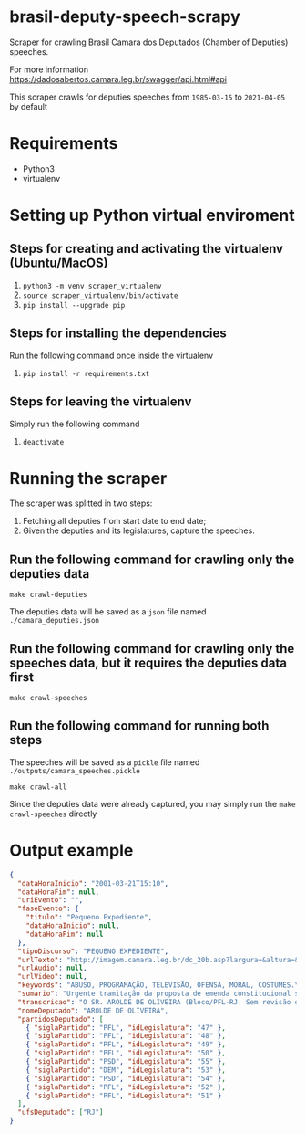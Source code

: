 # brasil-deputy-speech-scrapy
Scraper for crawling Brasil Camara dos Deputados (Chamber of Deputies) speeches.


For more information https://dadosabertos.camara.leg.br/swagger/api.html#api

This scraper crawls for deputies speeches from `1985-03-15` to `2021-04-05` by default

# Requirements

- Python3
- virtualenv

# Setting up Python virtual enviroment

## Steps for creating and activating the virtualenv (Ubuntu/MacOS)

1. ```python3 -m venv scraper_virtualenv```
2. ```source scraper_virtualenv/bin/activate```
3. ```pip install --upgrade pip```

## Steps for installing the dependencies
Run the following command once inside the virtualenv

1. ```pip install -r requirements.txt```

##  Steps for leaving the virtualenv
Simply run the following command

1. ```deactivate```

# Running the scraper

The scraper was splitted in two steps:

1. Fetching all deputies from start date to end date;
2. Given the deputies and its legislatures, capture the speeches.

## Run the following command for **crawling only the deputies data**

```
make crawl-deputies
```

The deputies data will be saved as a `json` file named `./camara_deputies.json`

## Run the following command for **crawling only the speeches data, but it requires the deputies data first**

```
make crawl-speeches
```

## Run the following command for **running both steps**

The speeches will be saved as a `pickle` file named `./outputs/camara_speeches.pickle`

```
make crawl-all
```

Since the deputies data were already captured, you may simply run the `make crawl-speeches` directly

# Output example
```json
{
  "dataHoraInicio": "2001-03-21T15:10",
  "dataHoraFim": null,
  "uriEvento": "",
  "faseEvento": {
    "titulo": "Pequeno Expediente",
    "dataHoraInicio": null,
    "dataHoraFim": null
  },
  "tipoDiscurso": "PEQUENO EXPEDIENTE",
  "urlTexto": "http://imagem.camara.leg.br/dc_20b.asp?largura=&altura=&tipoForm=diarios&selCodColecaoCsv=D&Datain=22%2F3%2F2001&txPagina=6429&txSuplemento=&enviar=Pesquisar",
  "urlAudio": null,
  "urlVideo": null,
  "keywords": "ABUSO, PROGRAMAÇÃO, TELEVISÃO, OFENSA, MORAL, COSTUMES.\r\nCONSTITUIÇÃO FEDERAL, CONSELHO DE COMUNICAÇÃO SOCIAL.",
  "sumario": "Urgente tramitação da proposta de emenda constitucional sobre as atribuições do Conselho Consultivo do Conselho de Comunicação Social.",
  "transcricao": "O SR. AROLDE DE OLIVEIRA (Bloco/PFL-RJ. Sem revisão do orador. ) - Sr. Presidente, Sras. e Srs. Deputados, venho a esta tribuna fazer rápida análise sobre o uso dos meios de comunicação no Brasil. Vez por outra, Deputados e Deputadas levantam a questão do abuso e da ofensa à moral e aos bons costumes em programas veiculados nos meios de comunicação de massa.\r\n\tNa verdade, a Constituição brasileira, nos arts. 220 a 224, deu um avanço muito grande, quando reuniu neste Capítulo todo o aspecto de defesa dos direitos intelectuais, das liberdades de expressão e, ao mesmo tempo, estabeleceu as regras administrativas, regras básicas dos mecanismos de concessão para esses meios de comunicação de massa, em particular o rádio e a televisão.\r\n\tNa mesma época e no mesmo Capítulo, a Constituição previu a criação do Conselho de Comunicação Social, com atribuições amplas sobre toda a matéria incluída naquele capítulo. O conselho foi instituído em 1991, pela Lei n.º 8.389, e, desde então, vem aguardando sua instalação que também tem sido objeto de reclamação e de discussão nesta Casa. \r\n\tO Conselho tornou-se um pólo de antagonismo, com as reformas que aconteceram na Constituição, principalmente aquelas no setor de telecomunicações, que, com a Lei Geral de Telecomunicações, trouxeram outros órgãos com as mesmas atribuições que deveriam ser desse conselho. \r\n\tUma lei específica que regulamentava a TV por assinatura através de cabo por linha física estabeleceu que o Conselho deveria opinar, inclusive, nas autorizações para aqueles serviços. Criou-se então um impasse e esse conselho não pôde, desde então, ser instalado. \r\n\tPropus, em emenda constitucional que está tramitando na Casa, que fizéssemos no Capítulo da Comunicação Social da Constituição uma separação dos assuntos que tratam do conteúdo da mensagem daqueles que tratam da administração, da gerência, enfim, da concessão dos veículos. E que atribuíssemos ao Conselho Consultivo, do Conselho Nacional de Comunicação Social, apenas as atribuições de análises do conteúdo. Deste modo, teríamos, como órgão consultivo da Câmara dos Deputados e do Congresso Nacional, um conselho representado por toda a sociedade, que poderia opinar e estabelecer limites para as mensagens ou para o conteúdo das mensagens veiculadas nos meios de comunicação de massa, em particular os meios abertos, ou seja, rádio e televisão.\r\n\tSr. Presidente, essa emenda está em tramitação, e vou agir junto a minha Liderança do PFL para que possamos agilizá-la. Assim, teremos condição de instalar, de vez, o Conselho de Comunicação Social. De outra forma, não vejo jeito, porque esse conselho, como está hoje, com as atribuições a ele atribuídas — desculpem-me a redundância — não pode ser instalado porque vai bater de frente, vai ter problemas com a ANATEL, com o próprio Ministério das Comunicações, nas suas atribuições mais recentes.\r\nSr. Presidente, Sras. e Srs. Deputados, era este o registro que eu queria fazer.",
  "nomeDeputado": "AROLDE DE OLIVEIRA",
  "partidosDeputado": [
    { "siglaPartido": "PFL", "idLegislatura": "47" },
    { "siglaPartido": "PFL", "idLegislatura": "48" },
    { "siglaPartido": "PFL", "idLegislatura": "49" },
    { "siglaPartido": "PFL", "idLegislatura": "50" },
    { "siglaPartido": "PSD", "idLegislatura": "55" },
    { "siglaPartido": "DEM", "idLegislatura": "53" },
    { "siglaPartido": "PSD", "idLegislatura": "54" },
    { "siglaPartido": "PFL", "idLegislatura": "52" },
    { "siglaPartido": "PFL", "idLegislatura": "51" }
  ],
  "ufsDeputado": ["RJ"]
}
```
